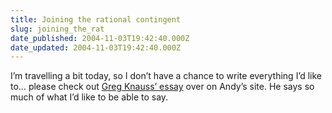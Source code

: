 ```yaml
---
title: Joining the rational contingent
slug: joining_the_rat
date_published: 2004-11-03T19:42:40.000Z
date_updated: 2004-11-03T19:42:40.000Z
---
```


I’m travelling a bit today, so I don’t have a chance to write everything I’d like to… please check out [Greg Knauss’ essay](http://www.waxy.org/archive/2004/11/03/greg_kna.shtml) over on Andy’s site. He says so much of what I’d like to be able to say.
